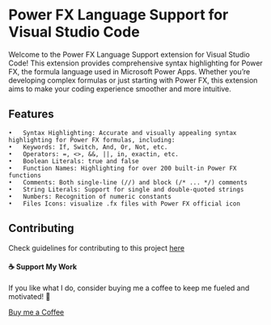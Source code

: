 # Power FX Language Support for Visual Studio Code

Welcome to the Power FX Language Support extension for Visual Studio Code! This extension provides comprehensive syntax highlighting for Power FX, the formula language used in Microsoft Power Apps. Whether you’re developing complex formulas or just starting with Power FX, this extension aims to make your coding experience smoother and more intuitive.

<h2><b>Features</b></h2>

	•	Syntax Highlighting: Accurate and visually appealing syntax highlighting for Power FX formulas, including:
	•	Keywords: If, Switch, And, Or, Not, etc.
	•	Operators: =, <>, &&, ||, in, exactin, etc.
	•	Boolean Literals: true and false
	•	Function Names: Highlighting for over 200 built-in Power FX functions
	•	Comments: Both single-line (//) and block (/* ... */) comments
	•	String Literals: Support for single and double-quoted strings
	•	Numbers: Recognition of numeric constants
	•	Files Icons: visualize .fx files with Power FX official icon


## Contributing
Check guidelines for contributing to this project <a href='https://github.com/leorrusso/powerfx-vscode-extension/blob/main/contributing.md'>here</a>


#### ☕ Support My Work

If you like what I do, consider buying me a coffee to keep me fueled and motivated! 🚀

<a href='https://buymeacoffee.com/leonardorax'> Buy me a Coffee</a> 